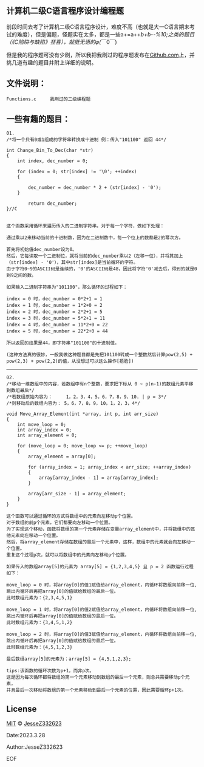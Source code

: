  计算机二级C语言程序设计编程题
 --------------------------------------------------------------------------------------------------------------
 前段时间去考了计算机二级C语言程序设计，难度不高（也就是大一C语言期末考试的难度），但是偏题，怪题实在太多，都是一些a+=a++*b+b--%10;之类的题目（《C陷阱与缺陷》狂喜），就挺无语的φ(*￣0￣)
 
 但是我的程序题可没有少刷，所以我把我刷过的程序题发布在[Github.com](https://github.com/)上，并挑几道有趣的题目并附上详细的说明。
 
 文件说明：
 ---------------------------------------------------------------------------------------------------------------
 
    Functions.c     我刷过的二级编程题
    

一些有趣的题目：
----------------------------------------------------------------------------------------------------------------

    01.
    /*将一个只有0或1组成的字符串转换成十进制 例：传入"101100" 返回 44*/
         
    int Change_Bin_To_Dec(char *str)
    {
        int index, dec_number = 0;

        for (index = 0; str[index] != '\0'; ++index)
        {

            dec_number = dec_number * 2 + (str[index] - '0');
        }        

            return dec_number;
    }//C
     
    
    这个函数采用循环来遍历传入的二进制字符串。对于每一个字符，做如下处理：

    通过乘以2来移动当前的十进制数，因为在二进制数中，每一个位上的数都是2的幂次方。

    首先将初始值dec_number设为0。
    然后，它每读取一个二进制位，就将当前的dec_number乘以2（左移一位），并将其加上（str[index] - '0'），其中str[index]是当前循环的字符。
    由于字符0~9的ASCII码是连续的，'0'的ASCII码是48，因此将字符'0'减去后，得到的就是0到9之间的数。

    如果输入二进制字符串为"101100"，那么循环的过程如下：

    index = 0 时，dec_number = 0*2+1 = 1
    index = 1 时，dec_number = 1*2+0 = 2
    index = 2 时，dec_number = 2*2+1 = 5
    index = 3 时，dec_number = 5*2+1 = 11
    index = 4 时，dec_number = 11*2+0 = 22
    index = 5 时，dec_number = 22*2+0 = 44

    所以返回的结果是44，即字符串"101100"的十进制值。
    
    (这种方法真的很妙，一般我做这种题目都是先把101100转成一个整数然后计算pow(2,5) + pow(2,3) + pow(2,2)的值，从没想过可以这么操作[捂脸])
    
-------------------------------------------------------------------------------------------------------------------------------------------

    02.
    /*移动一维数组中的内容，若数组中有n个整数，要求把下标从 0 ~ p(n-1)的数组元素平移到数组最后*/
    /*若数组原始内容为：     1，2，3，4，5，6，7，8，9，10. | p = 3*/
    /*则移动后的数组内容为： 5，6，7，8，9，10，1，2，3，4*/
    
    void Move_Array_Element(int *array, int p, int arr_size)
    {
        int move_loop = 0;
        int array_index = 0;
        int array_element = 0;

        for (move_loop = 0; move_loop <= p; ++move_loop)
        {
            array_element = array[0];

            for (array_index = 1; array_index < arr_size; ++array_index)
            {
                array[array_index - 1] = array[array_index];
            }

            array[arr_size - 1] = array_element;
        }
    }
    
    这个函数可以通过循环的方式将数组中的元素向左移动p个位置。
    对于数组的前p个元素，它们都要向左移动一个位置。
    为了实现这个移动，函数将数组的第一个元素存储在变量array_element中，并将数组中的其他元素向左移动一个位置。
    然后，将array_element存储在数组的最后一个元素中，这样，数组中的元素就会向左移动一个位置。
    重复这个过程p次，就可以将数组中的元素向左移动p个位置。
    
    如果传入的数组array[5]的元素为 array[5] = {1,2,3,4,5} 且 p = 2 函数运行过程如下：
    
    move_loop = 0 时，将array[0]的值1赋值给array_element，内循环将数组向前移一位,跳出内循环后再把array[0]的值赋给数组的最后一位。
    此时数组元素为：{2,3,4,5,1}
    
    move_loop = 1 时，将array[0]的值2赋值给array_element，内循环将数组向前移一位,跳出内循环后再把array[0]的值赋给数组的最后一位。
    此时数组元素为：{3,4,5,1,2}
    
    move_loop = 2 时，将array[0]的值3赋值给array_element，内循环将数组向前移一位,跳出内循环后再把array[0]的值赋给数组的最后一位。
    此时数组元素为：{4,5,1,2,3}
    
    最后数组array[5]的元素为：array[5] = {4,5,1,2,3};
    
    tips:该函数的循环次数为p+1，而非p次。
    这是因为每次循环都将数组的第一个元素移动到数组的最后一个元素，则总共需要移动p个元素，
    并且最后一次移动将数组的第一个元素移动到最后一个元素的位置，因此需要循环p+1次。

License
-----------------------------------------------------------------------------------------------------------------
[MIT](https://choosealicense.com/licenses/mit/) © [JesseZ332623](https://github.com/JesseZ332623)

Date:2023.3.28

Author:JesseZ332623

EOF

